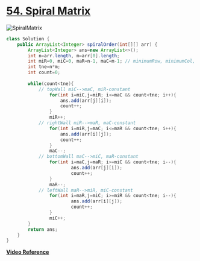 # **[54. Spiral Matrix](https://leetcode.com/problems/spiral-matrix/)**
![SpiralMatrix](https://user-images.githubusercontent.com/71629248/124712016-674b5280-df1c-11eb-86d7-7d8c1caa3d57.png)

```java
class Solution {
    public ArrayList<Integer> spiralOrder(int[][] arr) {
        ArrayList<Integer> ans=new ArrayList<>();
        int n=arr.length, m=arr[0].length;
        int miR=0, miC=0, maR=n-1, maC=m-1; // minimumRow, minimumCol, maximumRow, maximumCol respectively.
        int tne=n*m;
        int count=0;
        
        while(count<tne){
            // topWall miC-->maC, miR-constant
                for(int i=miC,j=miR; i<=maC && count<tne; i++){
                    ans.add(arr[j][i]);
                    count++;
                }
                miR++; 
            // rightWall miR-->maR, maC-constant
                for(int i=miR,j=maC; i<=maR && count<tne; i++){
                    ans.add(arr[i][j]);
                    count++;
                }
                maC--;
            // bottomWall maC-->miC, maR-constant
                for(int i=maC,j=maR; i>=miC && count<tne; i--){
                        ans.add(arr[j][i]);
                        count++;
                }
                maR--;
            // leftWall maR-->miR, miC-constant
                for(int i=maR,j=miC; i>=miR && count<tne; i--){
                        ans.add(arr[i][j]);
                        count++;
                }
                miC++;
        }
        return ans;
    }
}
```
**[Video Reference](https://youtu.be/SVFXEqn3Ceo)**
